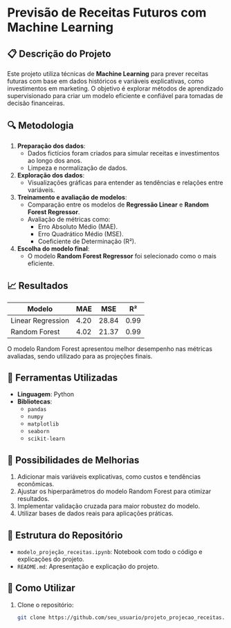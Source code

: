 # Previsão de Receitas Futuros com Machine Learning

## 📋 Descrição do Projeto
Este projeto utiliza técnicas de **Machine Learning** para prever receitas futuras com base em dados históricos e variáveis explicativas, como investimentos em marketing. O objetivo é explorar métodos de aprendizado supervisionado para criar um modelo eficiente e confiável para tomadas de decisão financeiras.

## 🔍 Metodologia
1. **Preparação dos dados**:
   - Dados fictícios foram criados para simular receitas e investimentos ao longo dos anos.
   - Limpeza e normalização de dados.
2. **Exploração dos dados**:
   - Visualizações gráficas para entender as tendências e relações entre variáveis.
3. **Treinamento e avaliação de modelos**:
   - Comparação entre os modelos de **Regressão Linear** e **Random Forest Regressor**.
   - Avaliação de métricas como:
     - Erro Absoluto Médio (MAE).
     - Erro Quadrático Médio (MSE).
     - Coeficiente de Determinação (R²).
4. **Escolha do modelo final**:
   - O modelo **Random Forest Regressor** foi selecionado como o mais eficiente.

## 📈 Resultados
| Modelo            | MAE   | MSE     | R²    |
|------------------|--------|---------|-------|
| Linear Regression | 4.20  | 28.84   | 0.99  |
| Random Forest     | 4.02  | 21.37   | 0.99  |

O modelo Random Forest apresentou melhor desempenho nas métricas avaliadas, sendo utilizado para as projeções finais.

## 🔧 Ferramentas Utilizadas
- **Linguagem**: Python
- **Bibliotecas**:
  - `pandas`
  - `numpy`
  - `matplotlib`
  - `seaborn`
  - `scikit-learn`

## 🚀 Possibilidades de Melhorias
1. Adicionar mais variáveis explicativas, como custos e tendências econômicas.
2. Ajustar os hiperparâmetros do modelo Random Forest para otimizar resultados.
3. Implementar validação cruzada para maior robustez do modelo.
4. Utilizar bases de dados reais para aplicações práticas.

## 📂 Estrutura do Repositório
- `modelo_projeção_receitas.ipynb`: Notebook com todo o código e explicações do projeto.
- `README.md`: Apresentação e explicação do projeto.

## 📝 Como Utilizar
1. Clone o repositório:
   ```bash
   git clone https://github.com/seu_usuario/projeto_projecao_receitas.git
